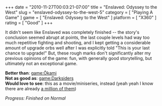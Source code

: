 +++
date = "2010-11-27T00:03:21-07:00"
title = "Enslaved: Odyssey to the West"
slug = "enslaved-odyssey-to-the-west-5"
category = [ "Playing A Game" ]
game = [ "Enslaved: Odyssey to the West" ]
platform = [ "X360" ]
rating = [ "Good" ]
+++

It didn't seem like Enslaved was completely finished -- the story's conclusion seemed abrupt at points, the last couple levels had way too much repetitive fighting and shooting, and I kept getting a considerable amount of upgrade orbs well after I was explicitly told "This is your last chance to upgrade!"  But, these rough marks don't significantly alter my previous opinions of the game: fun, with generally good storytelling, but ultimately not an exceptional game.

<b>Better than</b>: <game:Ōkami>  
<b>Not as good as</b>: <game:Darksiders>  
<b>Would love to see</b>: this as a movie/miniseries, instead (yeah yeah I know there are already <a href="http://en.wikipedia.org/wiki/List_of_media_adaptations_of_Journey_to_the_West">a million of them</a>)

<i>Progress: Finished on Normal</i>
